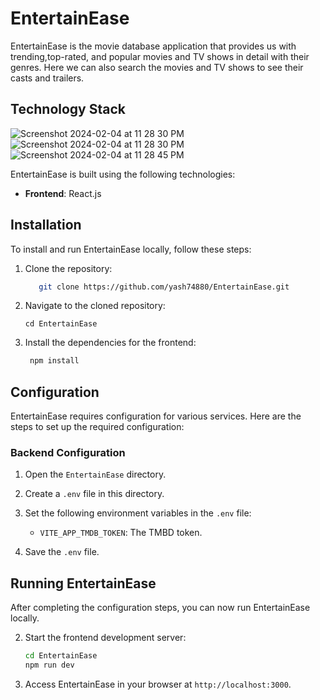 # EntertainEase
EntertainEase is the movie database application that provides us with trending,top-rated, and popular movies and TV shows in detail with their genres. Here we can also search the movies and TV shows to see their casts and trailers.
 ## Technology Stack

![Screenshot 2024-02-04 at 11 28 30 PM](https://github.com/yash7488/EntertainEase/assets/80100162/a2df64d1-b6f5-4da8-af97-46bfefe2ebd9)
![Screenshot 2024-02-04 at 11 28 30 PM](https://github.com/yash7488/EntertainEase/assets/80100162/e9adeb74-0346-4025-8464-e6b91951537d)
![Screenshot 2024-02-04 at 11 28 45 PM](https://github.com/yash7488/EntertainEase/assets/80100162/926c6fe8-9211-4743-a4ec-3ac7b200d518)


EntertainEase is built using the following technologies:

-   **Frontend**: React.js

   


## Installation

To install and run EntertainEase locally, follow these steps:

1.  Clone the repository:
    ```sh    
       git clone https://github.com/yash74880/EntertainEase.git
    ```
    
2.  Navigate to the cloned repository:
     
    `cd EntertainEase` 
    
3.  Install the dependencies for the frontend:
    
    ```sh    
     npm install
    ``` 
    
## Configuration

EntertainEase requires configuration for various services. Here are the steps to set up the required configuration:

### Backend Configuration

1.  Open the `EntertainEase` directory.
    
2.  Create a `.env` file in this directory.
    
3.  Set the following environment variables in the `.env` file:
    
    -   `VITE_APP_TMDB_TOKEN`: The TMBD token.
    
   
        
4.  Save the `.env` file.

## Running EntertainEase

After completing the configuration steps, you can now run EntertainEase locally.


2. Start the frontend development server:
	```sh
	cd EntertainEase
	npm run dev
	```
3. Access EntertainEase in your browser at `http://localhost:3000`.

